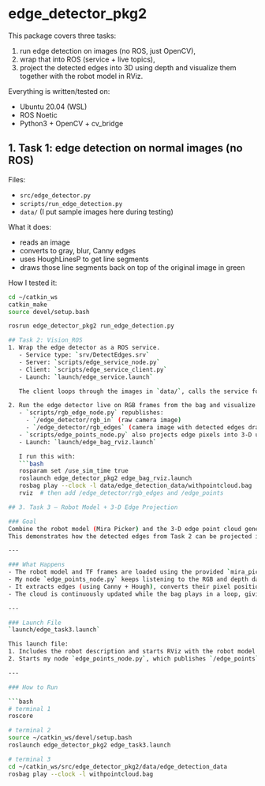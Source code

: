 # edge_detector_pkg2

This package covers three tasks:

1. run edge detection on images (no ROS, just OpenCV),
2. wrap that into ROS (service + live topics),
3. project the detected edges into 3D using depth and visualize them together with the robot model in RViz.

Everything is written/tested on:
- Ubuntu 20.04 (WSL)
- ROS Noetic
- Python3 + OpenCV + cv_bridge


## 1. Task 1: edge detection on normal images (no ROS)

Files:
- `src/edge_detector.py`
- `scripts/run_edge_detection.py`
- `data/` (I put sample images here during testing)

What it does:
- reads an image
- converts to gray, blur, Canny edges
- uses HoughLinesP to get line segments
- draws those line segments back on top of the original image in green

How I tested it:
```bash
cd ~/catkin_ws
catkin_make
source devel/setup.bash

rosrun edge_detector_pkg2 run_edge_detection.py

## Task 2: Vision_ROS
1. Wrap the edge detector as a ROS service.
   - Service type: `srv/DetectEdges.srv`
   - Server: `scripts/edge_service_node.py`
   - Client: `scripts/edge_service_client.py`
   - Launch: `launch/edge_service.launch`

   The client loops through the images in `data/`, calls the service for each file, and writes out `<name>_edges.png`.

2. Run the edge detector live on RGB frames from the bag and visualize in RViz.
   - `scripts/rgb_edge_node.py` republishes:
     - `/edge_detector/rgb_in` (raw camera image)
     - `/edge_detector/rgb_edges` (camera image with detected edges drawn)
   - `scripts/edge_points_node.py` also projects edge pixels into 3-D using depth and camera intrinsics, and publishes a point cloud on `/edge_points` (type `sensor_msgs/PointCloud2`).
   - Launch: `launch/edge_bag_rviz.launch`

   I run this with:
   ```bash
   rosparam set /use_sim_time true
   roslaunch edge_detector_pkg2 edge_bag_rviz.launch
   rosbag play --clock -l data/edge_detection_data/withpointcloud.bag
   rviz  # then add /edge_detector/rgb_edges and /edge_points

## 3. Task 3 – Robot Model + 3-D Edge Projection

### Goal
Combine the robot model (Mira Picker) and the 3-D edge point cloud generated from RGB-D data in one RViz session.  
This demonstrates how the detected edges from Task 2 can be projected into real 3-D space and aligned with the robot coordinate frames.

---

### What Happens
- The robot model and TF frames are loaded using the provided `mira_picker` launch file.  
- My node `edge_points_node.py` keeps listening to the RGB and depth data coming from the bag file.  
- It extracts edges (using Canny + Hough), converts their pixel positions to 3-D coordinates with the camera intrinsics (fx, fy, cx, cy), and publishes them on `/edge_points`.  
- The cloud is continuously updated while the bag plays in a loop, giving a live visualization of how edges exist in 3-D space relative to the robot.

---

### Launch File
`launch/edge_task3.launch`

This launch file:
1. Includes the robot description and starts RViz with the robot model already loaded.
2. Starts my node `edge_points_node.py`, which publishes `/edge_points` (3-D point cloud) and `/edge_detector/rgb_edges` (2-D overlay image).

---

### How to Run

```bash
# terminal 1
roscore

# terminal 2
source ~/catkin_ws/devel/setup.bash
roslaunch edge_detector_pkg2 edge_task3.launch

# terminal 3
cd ~/catkin_ws/src/edge_detector_pkg2/data/edge_detection_data
rosbag play --clock -l withpointcloud.bag
